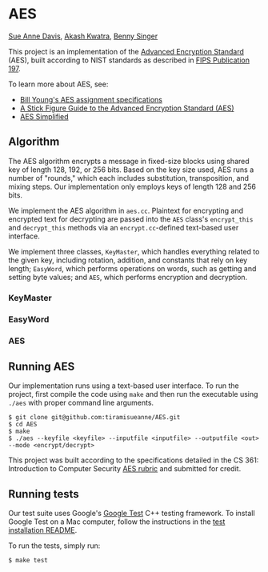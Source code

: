 # AES
[Sue Anne Davis](https://github.com/tiramisueanne), [Akash Kwatra](https://github.com/akashkw), [Benny Singer](https://github.com/bzsinger)

This project is an implementation of the [Advanced Encryption Standard](https://en.wikipedia.org/wiki/Advanced_Encryption_Standard) (AES), built according to NIST standards as described in [FIPS Publication 197](https://nvlpubs.nist.gov/nistpubs/FIPS/NIST.FIPS.197.pdf).

To learn more about AES, see:
* [Bill Young's AES assignment specifications ](https://www.cs.utexas.edu/~byoung/cs361/assignment-aes.html)
* [A Stick Figure Guide to the Advanced Encryption Standard (AES)](http://www.moserware.com/2009/09/stick-figure-guide-to-advanced.html)
* [AES Simplified](https://www.ime.usp.br/~rt/cranalysis/AESSimplified.pdf)

## Algorithm
The AES algorithm encrypts a message in fixed-size blocks using shared key of length 128, 192, or 256 bits. Based on the key size used, AES runs a number of "rounds," which each includes substitution, transposition, and mixing steps. Our implementation only employs keys of length 128 and 256 bits.

We implement the AES algorithm in ```aes.cc```. Plaintext for encrypting and encrypted text for decrypting are passed into the ```AES``` class's ```encrypt_this``` and ```decrypt_this``` methods via an ```encrypt.cc```-defined text-based user interface.

We implement three classes, ```KeyMaster```, which handles everything related to the given key, including rotation, addition, and constants that rely on key length; ```EasyWord```, which performs operations on words, such as getting and setting byte values; and ```AES```, which performs encryption and decryption.

### KeyMaster

### EasyWord

### AES

## Running AES

Our implementation runs using a text-based user interface. To run the project, first compile the code using ```make``` and then run the executable using ```./aes``` with proper command line arguments.
```
$ git clone git@github.com:tiramisueanne/AES.git
$ cd AES
$ make
$ ./aes --keyfile <keyfile> --inputfile <inputfile> --outputfile <out> --mode <encrypt/decrypt>
```

This project was built according to the specifications detailed in the CS 361: Introduction to Computer Security [AES rubric](./misc/aes.pdf) and submitted for credit.

## Running tests

Our test suite uses Google's [Google Test](https://github.com/google/googletest) C++ testing framework. To install Google Test on a Mac computer, follow the instructions in the [test installation README](./misc/test-install.md).

To run the tests, simply run:
```
$ make test
```
